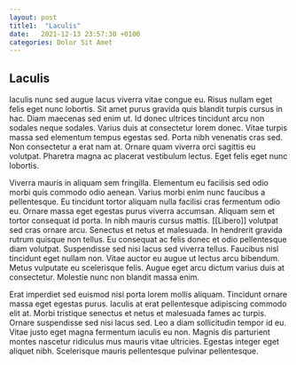 ```yaml
---
layout: post
title1:  "Laculis"
date:   2021-12-13 23:57:30 +0100
categories: Dolor Sit Amet
---
```

## Laculis

Iaculis nunc sed augue lacus viverra vitae congue eu. Risus nullam eget felis eget nunc lobortis. Sit amet purus gravida quis blandit turpis cursus in hac. Diam maecenas sed enim ut. Id donec ultrices tincidunt arcu non sodales neque sodales. Varius duis at consectetur lorem donec. Vitae turpis massa sed elementum tempus egestas sed. Porta nibh venenatis cras sed. Non consectetur a erat nam at. Ornare quam viverra orci sagittis eu volutpat. Pharetra magna ac placerat vestibulum lectus. Eget felis eget nunc lobortis.

Viverra mauris in aliquam sem fringilla. Elementum eu facilisis sed odio morbi quis commodo odio aenean. Varius morbi enim nunc faucibus a pellentesque. Eu tincidunt tortor aliquam nulla facilisi cras fermentum odio eu. Ornare massa eget egestas purus viverra accumsan. Aliquam sem et tortor consequat id porta. In nibh mauris cursus mattis. [[Libero]] volutpat sed cras ornare arcu. Senectus et netus et malesuada. In hendrerit gravida rutrum quisque non tellus. Eu consequat ac felis donec et odio pellentesque diam volutpat. Suspendisse sed nisi lacus sed viverra tellus. Faucibus nisl tincidunt eget nullam non. Vitae auctor eu augue ut lectus arcu bibendum. Metus vulputate eu scelerisque felis. Augue eget arcu dictum varius duis at consectetur. Molestie nunc non blandit massa enim.

Erat imperdiet sed euismod nisi porta lorem mollis aliquam. Tincidunt ornare massa eget egestas purus. Iaculis at erat pellentesque adipiscing commodo elit at. Morbi tristique senectus et netus et malesuada fames ac turpis. Ornare suspendisse sed nisi lacus sed. Leo a diam sollicitudin tempor id eu. Vitae justo eget magna fermentum iaculis eu non. Magnis dis parturient montes nascetur ridiculus mus mauris vitae ultricies. Egestas integer eget aliquet nibh. Scelerisque mauris pellentesque pulvinar pellentesque.
